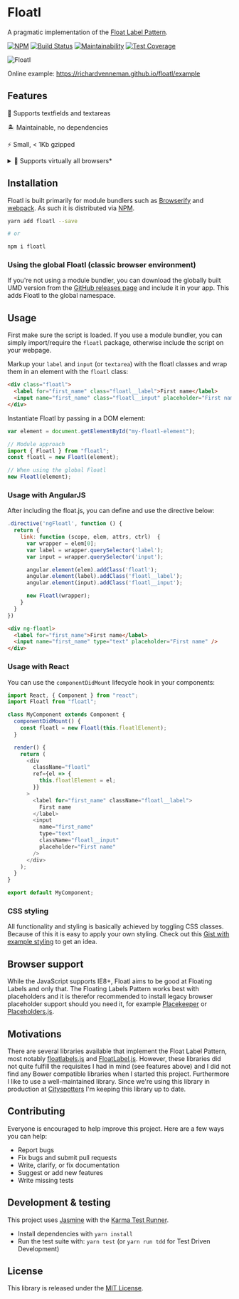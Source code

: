 # Floatl

A pragmatic implementation of the [Float Label Pattern](http://mds.is/float-label-pattern/).

[![NPM](https://img.shields.io/npm/v/floatl.svg)](https://www.npmjs.com/package/floatl)
[![Build Status](https://semaphoreci.com/api/v1/richardvenneman/floatl/branches/typescript/badge.svg)](https://semaphoreci.com/richardvenneman/floatl)
[![Maintainability](https://api.codeclimate.com/v1/badges/c68d489f62e4a80f0ae2/maintainability)](https://codeclimate.com/github/richardvenneman/floatl/maintainability)
[![Test Coverage](https://api.codeclimate.com/v1/badges/c68d489f62e4a80f0ae2/test_coverage)](https://codeclimate.com/github/richardvenneman/floatl/test_coverage)

![Floatl](https://i.imgur.com/fjDfAcE.gif)

Online example: https://richardvenneman.github.io/floatl/example

## Features

🤙 Supports textfields and textareas

🏝 Maintainable, no dependencies

⚡️ Small, < 1Kb gzipped

<details>
 <summary>🤣 Supports virtually all browsers*</summary>
 [![Sauce Test Status](https://saucelabs.com/browser-matrix/richardvenneman.svg)](https://saucelabs.com/u/richardvenneman)
 
 _* unfortunately, couldn't get IE8, IE9 to work on SauceLabs 😰_
</details>

## Installation

Floatl is built primarily for module bundlers such as [Browserify](http://browserify.org) and [webpack](http://webpack.github.io).
As such it is distributed via [NPM](https://www.npmjs.com/package/floatl).

```bash
yarn add floatl --save

# or

npm i floatl
```

### Using the global Floatl (classic browser environment)

If you're not using a module bundler, you can download the globally built UMD version from the [GitHub releases page](https://github.com/richardvenneman/floatl/releases) and include it in your app.
This adds Floatl to the global namespace.

## Usage

First make sure the script is loaded. If you use a module bundler, you can simply import/require the `floatl` package, otherwise include the script on your webpage.

Markup your `label` and `input` (or `textarea`) with the floatl classes and wrap them in an element with the `floatl` class:

```html
<div class="floatl">
  <label for="first_name" class="floatl__label">First name</label>
  <input name="first_name" class="floatl__input" placeholder="First name" type="text" />
</div>
```

Instantiate Floatl by passing in a DOM element:

```javascript
var element = document.getElementById("my-floatl-element");

// Module approach
import { Floatl } from "floatl";
const floatl = new Floatl(element);

// When using the global Floatl
new Floatl(element);
```

### Usage with AngularJS

After including the float.js, you can define and use the directive below:

```javascript
.directive('ngFloatl', function () {
  return {
    link: function (scope, elem, attrs, ctrl)  {
      var wrapper = elem[0];
      var label = wrapper.querySelector('label');
      var input = wrapper.querySelector('input');

      angular.element(elem).addClass('floatl');
      angular.element(label).addClass('floatl__label');
      angular.element(input).addClass('floatl__input');

      new Floatl(wrapper);
    }
  }
})
```

```html
<div ng-floatl>
  <label for="first_name">First name</label>
  <input name="first_name" type="text" placeholder="First name" />
</div>
```

### Usage with React

You can use the `componentDidMount` lifecycle hook in your components:

```javascript
import React, { Component } from "react";
import Floatl from "floatl";

class MyComponent extends Component {
  componentDidMount() {
    const floatl = new Floatl(this.floatlElement);
  }

  render() {
    return (
      <div
        className="floatl"
        ref={el => {
          this.floatlElement = el;
        }}
      >
        <label for="first_name" className="floatl__label">
          First name
        </label>
        <input
          name="first_name"
          type="text"
          className="floatl__input"
          placeholder="First name"
        />
      </div>
    );
  }
}

export default MyComponent;
```

### CSS styling

All functionality and styling is basically achieved by toggling CSS classes. Because of this it is easy to apply your own styling. Check out this [Gist with example styling](https://gist.github.com/richardvenneman/cf64188aa645208c65c8) to get an idea.

## Browser support

While the JavaScript supports IE8+, Floatl aims to be good at Floating Labels and only that. The Floating Labels Pattern works best with placeholders and it is therefor recommended to install legacy browser placeholder support should you need it, for example [Placekeeper](https://github.com/kristerkari/placekeeper) or [Placeholders.js](https://github.com/jamesallardice/Placeholders.js).

## Motivations

There are several libraries available that implement the Float Label Pattern, most notably [floatlabels.js](https://github.com/clubdesign/floatlabels.js) and [FloatLabel.js](https://github.com/m10l/FloatLabel.js). However, these libraries did not quite fulfill the requisites I had in mind (see features above) and I did not find any Bower compatible libraries when I started this project. Furthermore I like to use a well-maintained library. Since we're using this library in production at [Cityspotters](https://www.cityspotters.com) I'm keeping this library up to date.

## Contributing

Everyone is encouraged to help improve this project. Here are a few ways you can help:

* Report bugs
* Fix bugs and submit pull requests
* Write, clarify, or fix documentation
* Suggest or add new features
* Write missing tests

## Development & testing

This project uses [Jasmine](http://jasmine.github.io) with the [Karma Test Runner](http://karma-runner.github.io/).

* Install dependencies with `yarn install`
* Run the test suite with: `yarn test` (or `yarn run tdd` for Test Driven Development)

## License

This library is released under the [MIT License](http://www.opensource.org/licenses/MIT).
